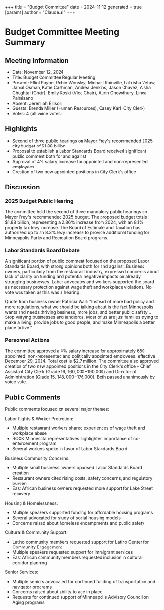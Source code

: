 +++
title = "Budget Committee"
date = 2024-11-12
 generated = true
[params]
  author = "Claude.ai"
+++

# Budget Committee Meeting Summary

## Meeting Information
- Date: November 12, 2024
- Title: Budget Committee Regular Meeting
- Present: Elliot Payne, Robin Wonsley, Michael Rainville, LaTrisha Vetaw, Jamal Osman, Katie Cashman, Andrea Jenkins, Jason Chavez, Aisha Chughtai (Chair), Emily Koski (Vice Chair), Aurin Chowdhury, Linea Palmisano
- Absent: Jeremiah Ellison
- Guests: Brenda Miller (Human Resources), Casey Karl (City Clerk)
- Votes: 4 (all voice votes)

## Highlights
- Second of three public hearings on Mayor Frey's recommended 2025 city budget of $1.88 billion
- Proposal to establish a Labor Standards Board received significant public comment both for and against
- Approval of 4% salary increase for appointed and non-represented employees
- Creation of two new appointed positions in City Clerk's office 

## Discussion

### 2025 Budget Public Hearing
The committee held the second of three mandatory public hearings on Mayor Frey's recommended 2025 budget. The proposed budget totals $1.88 billion, representing a 2.86% increase from 2024, with an 8.1% property tax levy increase. The Board of Estimate and Taxation has authorized up to an 8.3% levy increase to provide additional funding for Minneapolis Parks and Recreation Board programs.

### Labor Standards Board Debate
A significant portion of public comment focused on the proposed Labor Standards Board, with strong opinions both for and against. Business owners, particularly from the restaurant industry, expressed concerns about lack of clarity on funding and potential negative impacts on already struggling businesses. Labor advocates and workers supported the board as necessary protection against wage theft and workplace violations. No vote was taken as this was a hearing.

Quote from business owner Patricia Wall: "Instead of more bad policy and more regulations, what we should be talking about is the fact Minneapolis wants and needs thriving business, more jobs, and better public safety... Stop vilifying businesses and landlords. Most of us are just families trying to make a living, provide jobs to good people, and make Minneapolis a better place to live."

### Personnel Actions
The committee approved a 4% salary increase for approximately 650 appointed, non-represented and politically appointed employees, effective December 29, 2024. Total cost is $2.7 million. The committee also approved creation of two new appointed positions in the City Clerk's office - Chief Assistant City Clerk (Grade 16, $160,000-$190,000) and Director of Administration (Grade 15, $148,000-$176,000). Both passed unanimously by voice vote.

## Public Comments
Public comments focused on several major themes:

Labor Rights & Worker Protection:
- Multiple restaurant workers shared experiences of wage theft and workplace abuse
- ROCK Minnesota representatives highlighted importance of co-enforcement program
- Several workers spoke in favor of Labor Standards Board

Business Community Concerns:
- Multiple small business owners opposed Labor Standards Board creation
- Restaurant owners cited rising costs, safety concerns, and regulatory burden
- East African business owners requested more support for Lake Street recovery

Housing & Homelessness:
- Multiple speakers supported funding for affordable housing programs
- Several advocated for study of social housing models
- Concerns raised about homeless encampments and public safety

Cultural & Community Support:
- Latino community members requested support for Latino Center for Community Engagement
- Multiple speakers requested support for immigrant services
- East African community members requested inclusion in cultural corridor planning

Senior Services:
- Multiple seniors advocated for continued funding of transportation and navigator programs
- Concerns raised about ability to age in place
- Requests for continued support of Minneapolis Advisory Council on Aging programs
